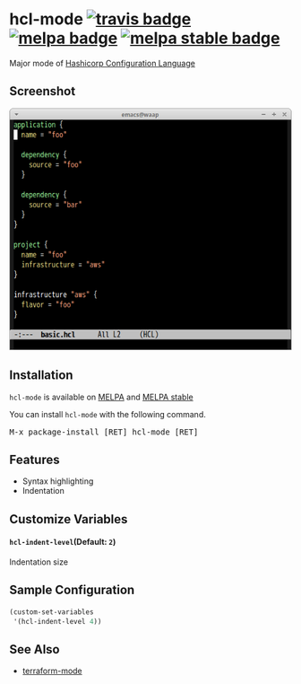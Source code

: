 # hcl-mode [![travis badge][travis-badge]][travis-link] [![melpa badge][melpa-badge]][melpa-link] [![melpa stable badge][melpa-stable-badge]][melpa-stable-link]

Major mode of [Hashicorp Configuration Language](https://github.com/hashicorp/hcl)


## Screenshot

![hcl-mode](image/hcl-mode.png)


## Installation

`hcl-mode` is available on [MELPA](https://melpa.org/) and [MELPA stable](https://stable.melpa.org/)

You can install `hcl-mode` with the following command.

<kbd>M-x package-install [RET] hcl-mode [RET]</kbd>


## Features

- Syntax highlighting
- Indentation


## Customize Variables

#### `hcl-indent-level`(Default: `2`)

Indentation size


## Sample Configuration

```lisp
(custom-set-variables
 '(hcl-indent-level 4))
```

## See Also

- [terraform-mode](https://github.com/syohex/emacs-terraform-mode)


[travis-badge]: https://travis-ci.org/syohex/emacs-hcl-mode.svg
[travis-link]: https://travis-ci.org/syohex/emacs-hcl-mode
[melpa-link]: https://melpa.org/#/hcl-mode
[melpa-stable-link]: https://stable.melpa.org/#/hcl-mode
[melpa-badge]: https://melpa.org/packages/hcl-mode-badge.svg
[melpa-stable-badge]: https://stable.melpa.org/packages/hcl-mode-badge.svg
